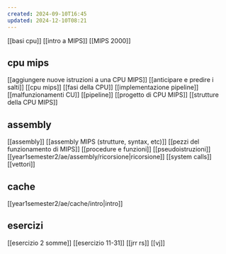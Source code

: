 ```yaml
---
created: 2024-09-10T16:45
updated: 2024-12-10T08:21
---
```

[[basi cpu]]
[[intro a MIPS]]
[[MIPS 2000]]
## cpu mips
[[aggiungere nuove istruzioni a una CPU MIPS]]
[[anticipare e predire i salti]]
[[cpu mips]]
[[fasi della CPU]]
[[implementazione pipeline]]
[[malfunzionamenti CU]]
[[pipeline]]
[[progetto di CPU MIPS]]
[[strutture della CPU MIPS]]
## assembly
[[assembly]]
[[assembly MIPS (strutture, syntax, etc)]]
[[pezzi del funzionamento di MIPS]]
[[procedure e funzioni]]
[[pseudoistruzioni]]
[[year1semester2/ae/assembly/ricorsione|ricorsione]]
[[system calls]]
[[vettori]]
## cache
[[year1semester2/ae/cache/intro|intro]]

## esercizi
[[esercizio 2 somme]]
[[esercizio 11-31]]
[[jrr rs]]
[[vj]]
